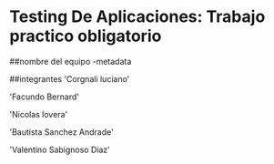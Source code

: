 # Testing De Aplicaciones: Trabajo practico obligatorio

##nombre del equipo
-metadata

##integrantes
'Corgnali luciano'

'Facundo Bernard'

'Nicolas lovera'

'Bautista Sanchez Andrade'

'Valentino Sabignoso Diaz'
